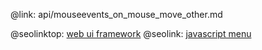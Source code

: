 @link: api/mouseevents_on_mouse_move_other.md

@seolinktop: [web ui framework](https://webix.com)
@seolink: [javascript menu](https://webix.com/widget/menu/)